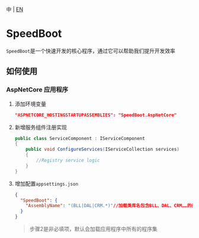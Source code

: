 ﻿﻿中 | [EN](README.md)

# SpeedBoot

`SpeedBoot`是一个快速开发的核心程序，通过它可以帮助我们提升开发效率

## 如何使用

### AspNetCore 应用程序

1. 添加环境变量

   ```json
   "ASPNETCORE_HOSTINGSTARTUPASSEMBLIES": "SpeedBoot.AspNetCore"
   ```

2. 新增服务组件注册实现

   ```csharp
   public class ServiceComponent : IServiceComponent
   {
       public void ConfigureServices(IServiceCollection services)
       {
           //Registry service logic
       }
   }
   ```

   

3. 增加配置`appsettings.json`

   ```json
   {
     "SpeedBoot": {
       "AssemblyName": "(BLL|DAL|CRM.*)"//加载类库名包含BLL、DAL、CRM……的类库
     }
   }
   ```

   > 步骤2是非必填项，默认会加载应用程序中所有的程序集
